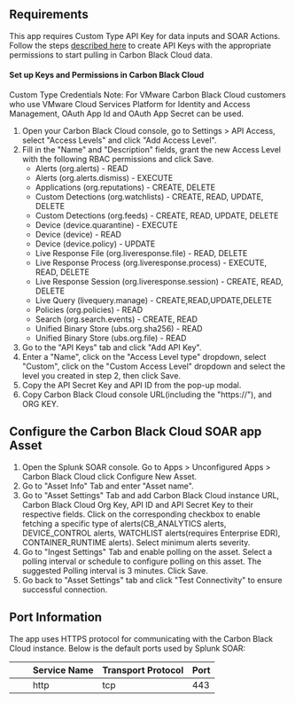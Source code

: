 
## Requirements

This app requires Custom Type API Key for data inputs and SOAR Actions. Follow the steps [described
here](https://developer.carbonblack.com/reference/carbon-black-cloud/authentication/) to create API
Keys with the appropriate permissions to start pulling in Carbon Black Cloud data.

  

#### Set up Keys and Permissions in Carbon Black Cloud

Custom Type Credentials Note: For VMware Carbon Black Cloud customers who use VMware Cloud Services
Platform for Identity and Access Management, OAuth App Id and OAuth App Secret can be used.

1.  Open your Carbon Black Cloud console, go to Settings \> API Access, select "Access Levels" and
    click "Add Access Level".
2.  Fill in the "Name" and "Description" fields, grant the new Access Level with the following RBAC
    permissions and click Save.
    -   Alerts (org.alerts) - READ
    -   Alerts (org.alerts.dismiss) - EXECUTE
    -   Applications (org.reputations) - CREATE, DELETE
    -   Custom Detections (org.watchlists) - CREATE, READ, UPDATE, DELETE
    -   Custom Detections (org.feeds) - CREATE, READ, UPDATE, DELETE
    -   Device (device.quarantine) - EXECUTE
    -   Device (device) - READ
    -   Device (device.policy) - UPDATE
    -   Live Response File (org.liveresponse.file) - READ, DELETE
    -   Live Response Process (org.liveresponse.process) - EXECUTE, READ, DELETE
    -   Live Response Session (org.liveresponse.session) - CREATE, READ, DELETE
    -   Live Query (livequery.manage) - CREATE,READ,UPDATE,DELETE
    -   Policies (org.policies) - READ
    -   Search (org.search.events) - CREATE, READ
    -   Unified Binary Store (ubs.org.sha256) - READ
    -   Unified Binary Store (ubs.org.file) - READ
3.  Go to the "API Keys" tab and click "Add API Key".
4.  Enter a "Name", click on the "Access Level type" dropdown, select "Custom", click on the "Custom
    Access Level" dropdown and select the level you created in step 2, then click Save.
5.  Copy the API Secret Key and API ID from the pop-up modal.
6.  Copy Carbon Black Cloud console URL(including the "https://"), and ORG KEY.

## Configure the Carbon Black Cloud SOAR app Asset

1.  Open the Splunk SOAR console. Go to Apps \> Unconfigured Apps \> Carbon Black Cloud click
    Configure New Asset.
2.  Go to "Asset Info" Tab and enter "Asset name".
3.  Go to "Asset Settings" Tab and add Carbon Black Cloud instance URL, Carbon Black Cloud Org Key,
    API ID and API Secret Key to their respective fields. Click on the corresponding checkbox to
    enable fetching a specific type of alerts(CB_ANALYTICS alerts, DEVICE_CONTROL alerts, WATCHLIST
    alerts(requires Enterprise EDR), CONTAINER_RUNTIME alerts). Select minimum alerts severity.
4.  Go to "Ingest Settings" Tab and enable polling on the asset. Select a polling interval or
    schedule to configure polling on this asset. The suggested Polling interval is 3 minutes. Click
    Save.
5.  Go back to "Asset Settings" tab and click "Test Connectivity" to ensure successful connection.

## Port Information

The app uses HTTPS protocol for communicating with the Carbon Black Cloud instance. Below is the
default ports used by Splunk SOAR:

|         Service Name | Transport Protocol | Port |
|----------------------|--------------------|------|
|         http         | tcp                | 443  |
